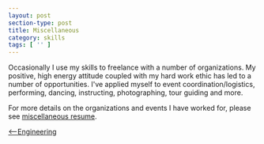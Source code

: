 ```yaml
---
layout: post
section-type: post
title: Miscellaneous
category: skills
tags: [ '' ]
---
```


Occasionally I use my skills to freelance with a number of organizations.  My positive, high energy attitude coupled with my hard work ethic has led to a number of opportunities.  I've applied myself to event coordination/logistics, performing, dancing, instructing, photographing, tour guiding and more.

For more details on the organizations and events I have worked for, please see <a href = "https://github.com/chris-shum/chris-shum.github.io/raw/master/resumes/Chris_Shum_BAResume.pdf">miscellaneous resume</a>.

<a href = "https://chris-shum.github.io/skills/2016/11/19/engineering.html"><--Engineering</a>
